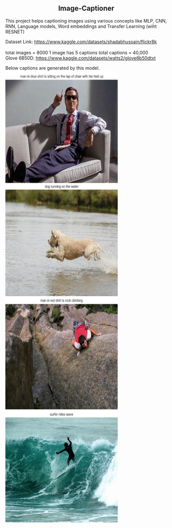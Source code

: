 <div align="center">
 <h2> Image-Captioner </h2>
</div>

This project helps captioning images using various concepts like MLP, CNN, RNN, Language models, Word embeddings and Transfer Learning (wiht RESNET)

Dataset Link: https://www.kaggle.com/datasets/shadabhussain/flickr8k   
<br>
total images = 8000
1 image has 5 captions
total captions = 40,000
<br>
Glove 6B50D: https://www.kaggle.com/datasets/watts2/glove6b50dtxt

Below captions are generated by this model.
<br>
<img src="images/demo1.png" alt="Logo" width="350" height="350">
<img src="images/demo2.png" alt="Logo" width="350" height="350">
<img src="images/demo3.png" alt="Logo" width="350" height="350">
<img src="images/demo4.png" alt="Logo" width="350" height="350">
